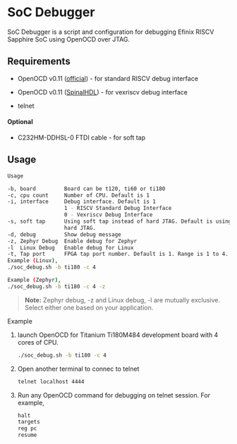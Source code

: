 # SoC Debugger

SoC Debugger is a script and configuration for debugging Efinix RISCV Sapphire SoC using OpenOCD over JTAG.



## Requirements

- OpenOCD v0.11 ([official](https://github.com/openocd-org/openocd.git)) - for standard RISCV debug interface

- OpenOCD v0.11 ([SpinalHDL](https://github.com/SpinalHDL/openocd_riscv.git)) - for vexriscv debug interface

- telnet

#### Optional

- C232HM-DDHSL-0 FTDI cable - for soft tap



## Usage

```bash
Usage

-b, board         Board can be t120, ti60 or ti180
-c, cpu count     Number of CPU. Default is 1
-i, interface     Debug interface. Default is 1
                  1 - RISCV Standard Debug Interface
                  0 - Vexriscv Debug Interface
-s, soft tap      Using soft tap instead of hard JTAG. Default is using
                  hard JTAG.
-d, debug         Show debug message
-z, Zephyr Debug  Enable debug for Zephyr 
-l  Linux Debug   Enable debug for Linux 
-t, Tap port      FPGA tap port number. Default is 1. Range is 1 to 4. 
Example (Linux),
./soc_debug.sh -b ti180 -c 4 

Example (Zephyr),
./soc_debug.sh -b ti180 -c 4 -z

```

> **Note:** Zephyr debug, -z and Linux debug, -l are mutually exclusive. Select either one based on your application. 

Example

1. launch OpenOCD for Titanium Ti180M484 development board with 4 cores of CPU.
   
   ```bash
   ./soc_debug.sh -b ti180 -c 4
   ```
   
   

2. Open another terminal to connec to telnet
   
   ```bash
   telnet localhost 4444
   ```

3. Run any OpenOCD command for debugging on telnet session. For example,
   
   ```bash
   halt
   targets
   reg pc
   resume
   ```
   
   
